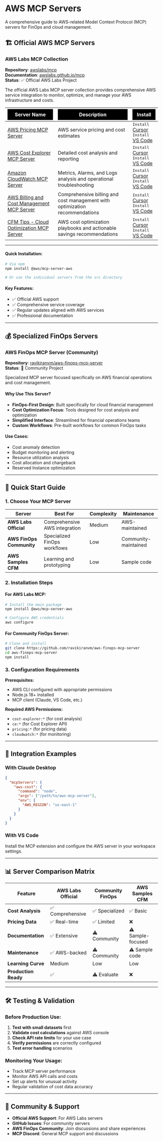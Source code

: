 # AWS MCP Servers

A comprehensive guide to AWS-related Model Context Protocol (MCP) servers for FinOps and cloud management.

## 🏗️ Official AWS MCP Servers

### AWS Labs MCP Collection
**Repository**: [awslabs/mcp](https://github.com/awslabs/mcp)  
**Documentation**: [awslabs.github.io/mcp](https://awslabs.github.io/mcp/)  
**Status**: ✅ Official AWS Labs Project

The official AWS Labs MCP server collection provides comprehensive AWS service integration to monitor, optimize, and manage your AWS infrastructure and costs.


| <div style="background-color: #000000; color: #ffffff; padding: 8px; font-weight: bold;">Server Name</div> | <div style="background-color: #000000; color: #ffffff; padding: 8px; font-weight: bold;">Description</div> | <div style="background-color: #000000; color: #ffffff; padding: 8px; font-weight: bold;">Install</div> |
|-------------|-------------|---------|
| [AWS Pricing MCP Server](https://awslabs.github.io/mcp/servers/aws-pricing-mcp-server/) | AWS service pricing and cost estimates | <kbd>Install</kbd> [Cursor](https://marketplace.cursorapi.com/aws-pricing-mcp) <br><kbd>Install</kbd> [VS Code](https://marketplace.visualstudio.com/items?itemName=aws.aws-pricing-mcp) |
| [AWS Cost Explorer MCP Server](https://awslabs.github.io/mcp/servers/aws-cost-explorer-mcp-server/) | Detailed cost analysis and reporting | <kbd>Install</kbd> [Cursor](https://marketplace.cursorapi.com/aws-cost-explorer-mcp) <br><kbd>Install</kbd> [VS Code](https://marketplace.visualstudio.com/items?itemName=aws.aws-cost-explorer-mcp) |
| [Amazon CloudWatch MCP Server](https://awslabs.github.io/mcp/servers/aws-cloudwatch-mcp-server/) | Metrics, Alarms, and Logs analysis and operational troubleshooting | <kbd>Install</kbd> [Cursor](https://marketplace.cursorapi.com/aws-cloudwatch-mcp) <br><kbd>Install</kbd> [VS Code](https://marketplace.visualstudio.com/items?itemName=aws.aws-cloudwatch-mcp) |
| [AWS Billing and Cost Management MCP Server](https://awslabs.github.io/mcp/servers/aws-billing-mcp-server/) | Comprehensive billing and cost management with optimization recommendations | <kbd>Install</kbd> [Cursor](https://marketplace.cursorapi.com/aws-billing-mcp) <br><kbd>Install</kbd> [VS Code](https://marketplace.visualstudio.com/items?itemName=aws.aws-billing-mcp) |
| [CFM Tips - Cloud Optimization MCP Server](https://github.com/aws-samples/sample-cfm-tips-mcp) | AWS cost optimization playbooks and actionable savings recommendations | <kbd>Install</kbd> [Cursor](https://github.com/aws-samples/sample-cfm-tips-mcp#installation) <br><kbd>Install</kbd> [VS Code](https://github.com/aws-samples/sample-cfm-tips-mcp#installation) |

---

#### Quick Installation:
```bash
# Via npm
npm install @aws/mcp-server-aws

# Or use the individual servers from the src directory
```


#### Key Features:
- ✅ Official AWS support
- ✅ Comprehensive service coverage
- ✅ Regular updates aligned with AWS services
- ✅ Professional documentation

---

## 💰 Specialized FinOps Servers

### AWS FinOps MCP Server (Community)
**Repository**: [ravikiranvm/aws-finops-mcp-server](https://github.com/ravikiranvm/aws-finops-mcp-server)  
**Status**: 🧪 Community Project

Specialized MCP server focused specifically on AWS financial operations and cost management.

#### Why Use This Server?
- **FinOps-First Design**: Built specifically for cloud financial management
- **Cost Optimization Focus**: Tools designed for cost analysis and optimization
- **Simplified Interface**: Streamlined for financial operations teams
- **Custom Workflows**: Pre-built workflows for common FinOps tasks

#### Use Cases:
- Cost anomaly detection
- Budget monitoring and alerting
- Resource utilization analysis
- Cost allocation and chargeback
- Reserved Instance optimization

---


## 🚀 Quick Start Guide

### 1. Choose Your MCP Server

| Server | Best For | Complexity | Maintenance |
|--------|----------|------------|-------------|
| **AWS Labs Official** | Comprehensive AWS integration | Medium | AWS-maintained |
| **AWS FinOps Community** | Specialized FinOps workflows | Low | Community-maintained |
| **AWS Samples CFM** | Learning and prototyping | Low | Sample code |

### 2. Installation Steps

#### For AWS Labs MCP:
```bash
# Install the main package
npm install @aws/mcp-server-aws

# Configure AWS credentials
aws configure
```

#### For Community FinOps Server:
```bash
# Clone and install
git clone https://github.com/ravikiranvm/aws-finops-mcp-server
cd aws-finops-mcp-server
npm install
```

### 3. Configuration Requirements

**Prerequisites:**
- AWS CLI configured with appropriate permissions
- Node.js 18+ installed
- MCP client (Claude, VS Code, etc.)

**Required AWS Permissions:**
- `cost-explorer:*` (for cost analysis)
- `ce:*` (for Cost Explorer API)
- `pricing:*` (for pricing data)
- `cloudwatch:*` (for monitoring)

---



## 🔧 Integration Examples

### With Claude Desktop
```json
{
  "mcpServers": {
    "aws-cost": {
      "command": "node",
      "args": ["/path/to/aws-mcp-server"],
      "env": {
        "AWS_REGION": "us-east-1"
      }
    }
  }
}
```

### With VS Code
Install the MCP extension and configure the AWS server in your workspace settings.

---

## 📊 Server Comparison Matrix

| Feature | AWS Labs Official | Community FinOps | AWS Samples CFM |
|---------|-------------------|------------------|-----------------|
| **Cost Analysis** | ✅ Comprehensive | ✅ Specialized | ✅ Basic |
| **Pricing Data** | ✅ Real-time | ✅ Limited | ❌ |
| **Documentation** | ✅ Extensive | ⚠️ Community | ⚠️ Sample-focused |
| **Maintenance** | ✅ AWS-backed | ⚠️ Community | ⚠️ Sample code |
| **Learning Curve** | Medium | Low | Low |
| **Production Ready** | ✅ | ⚠️ Evaluate | ❌ |

---

## 🛠️ Testing & Validation

### Before Production Use:
1. **Test with small datasets** first
2. **Validate cost calculations** against AWS console
3. **Check API rate limits** for your use case
4. **Verify permissions** are correctly configured
5. **Test error handling** scenarios

### Monitoring Your Usage:
- Track MCP server performance
- Monitor AWS API calls and costs
- Set up alerts for unusual activity
- Regular validation of cost data accuracy

---



## 🤝 Community & Support

- **Official AWS Support**: For AWS Labs servers
- **GitHub Issues**: For community servers
- **AWS FinOps Community**: Join discussions and share experiences
- **MCP Discord**: General MCP support and discussions


